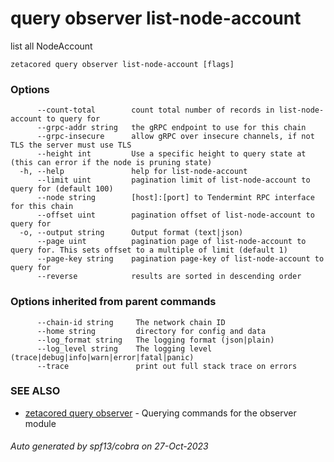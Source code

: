 # query observer list-node-account

list all NodeAccount

```
zetacored query observer list-node-account [flags]
```

### Options

```
      --count-total        count total number of records in list-node-account to query for
      --grpc-addr string   the gRPC endpoint to use for this chain
      --grpc-insecure      allow gRPC over insecure channels, if not TLS the server must use TLS
      --height int         Use a specific height to query state at (this can error if the node is pruning state)
  -h, --help               help for list-node-account
      --limit uint         pagination limit of list-node-account to query for (default 100)
      --node string        [host]:[port] to Tendermint RPC interface for this chain 
      --offset uint        pagination offset of list-node-account to query for
  -o, --output string      Output format (text|json) 
      --page uint          pagination page of list-node-account to query for. This sets offset to a multiple of limit (default 1)
      --page-key string    pagination page-key of list-node-account to query for
      --reverse            results are sorted in descending order
```

### Options inherited from parent commands

```
      --chain-id string     The network chain ID
      --home string         directory for config and data 
      --log_format string   The logging format (json|plain) 
      --log_level string    The logging level (trace|debug|info|warn|error|fatal|panic) 
      --trace               print out full stack trace on errors
```

### SEE ALSO

* [zetacored query observer](zetacored_query_observer.md)	 - Querying commands for the observer module

###### Auto generated by spf13/cobra on 27-Oct-2023
